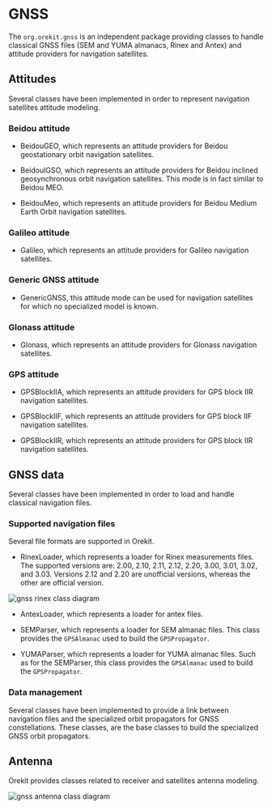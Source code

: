 <!--- Copyright 2002-2020 CS Group
  Licensed under the Apache License, Version 2.0 (the "License");
  you may not use this file except in compliance with the License.
  You may obtain a copy of the License at
  
    http://www.apache.org/licenses/LICENSE-2.0
  
  Unless required by applicable law or agreed to in writing, software
  distributed under the License is distributed on an "AS IS" BASIS,
  WITHOUT WARRANTIES OR CONDITIONS OF ANY KIND, either express or implied.
  See the License for the specific language governing permissions and
  limitations under the License.
-->

# GNSS

The `org.orekit.gnss` is an independent package providing classes to handle classical GNSS files
(SEM and YUMA almanacs, Rinex and Antex) and attitude providers for navigation satellites.

## Attitudes

Several classes have been implemented in order to represent navigation satellites attitude modeling.

### Beidou attitude

* BeidouGEO, which represents an attitude providers for Beidou geostationary
  orbit navigation satellites.

* BeidouIGSO, which represents an attitude providers for Beidou inclined
  geosynchronous orbit navigation satellites. This mode is in fact similar
  to Beidou MEO.

* BeidouMeo, which represents an attitude providers for Beidou
  Medium Earth Orbit navigation satellites.

### Galileo attitude

* Galileo, which represents an attitude providers for Galileo
  navigation satellites.

### Generic GNSS attitude

* GenericGNSS, this attitude mode can be used for navigation satellites for which
  no specialized model is known.

### Glonass attitude

* Glonass, which represents an attitude providers for Glonass
  navigation satellites.

### GPS attitude

* GPSBlockIIA, which represents an attitude providers for GPS block IIR
  navigation satellites.

* GPSBlockIIF, which represents an attitude providers for GPS block IIF
  navigation satellites.

* GPSBlockIIR, which represents an attitude providers for GPS block IIR
  navigation satellites.

## GNSS data

Several classes have been implemented in order to load and handle classical navigation files.

### Supported navigation files

Several file formats are supported in Orekit.

* RinexLoader, which represents a loader for Rinex measurements files.
  The supported versions are: 2.00, 2.10, 2.11, 2.12, 2.20,  3.00, 3.01, 3.02, and 3.03.
  Versions 2.12 and 2.20 are unofficial versions, whereas the other are official version.

![gnss rinex class diagram](../images/design/gnss-rinex-class-diagram.png)

* AntexLoader, which represents a loader for antex files.

* SEMParser, which represents a loader for SEM almanac files. This class provides
  the `GPSAlmanac` used to build the `GPSPropagator`.

* YUMAParser, which represents a loader for YUMA almanac files. Such as for the SEMParser,
  this class provides the `GPSAlmanac` used to build the `GPSPropagator`.

### Data management

Several classes have been implemented to provide a link between navigation files
and the specialized orbit propagators for GNSS constellations. These classes,
are the base classes to build the specialized GNSS orbit propagators.

## Antenna

Orekit provides classes related to receiver and satellites antenna modeling.

![gnss antenna class diagram](../images/design/gnss-antenna-class-diagram.png)

